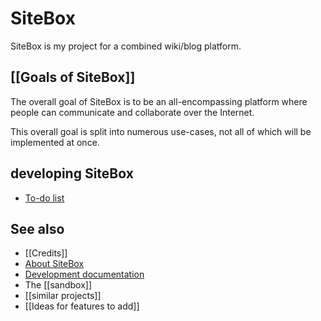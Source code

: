 #  <i class='fa fa-cube'></i> SiteBox

SiteBox is my project for a combined wiki/blog platform.

## [[Goals of SiteBox]]

The overall goal of SiteBox is to be an all-encompassing platform where people can communicate and collaborate over the Internet. 

This overall goal is split into numerous use-cases, not all of which will be implemented at once. 

## developing SiteBox

* [To-do list](development/todo)

## See also

* [[Credits]]
* [About SiteBox](about)
* [Development documentation](development/home)
* The [[sandbox]]
* [[similar projects]]
* [[Ideas for features to add]]
